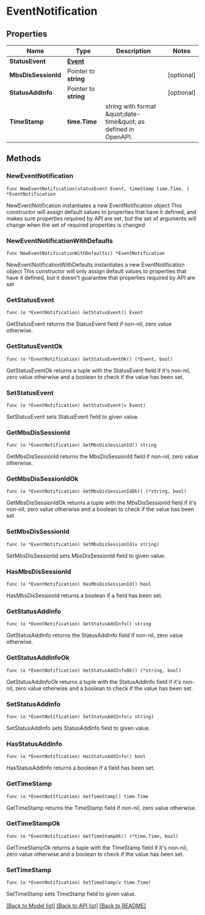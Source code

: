 # EventNotification

## Properties

Name | Type | Description | Notes
------------ | ------------- | ------------- | -------------
**StatusEvent** | [**Event**](Event.md) |  | 
**MbsDisSessionId** | Pointer to **string** |  | [optional] 
**StatusAddInfo** | Pointer to **string** |  | [optional] 
**TimeStamp** | **time.Time** | string with format \&quot;date-time\&quot; as defined in OpenAPI. | 

## Methods

### NewEventNotification

`func NewEventNotification(statusEvent Event, timeStamp time.Time, ) *EventNotification`

NewEventNotification instantiates a new EventNotification object
This constructor will assign default values to properties that have it defined,
and makes sure properties required by API are set, but the set of arguments
will change when the set of required properties is changed

### NewEventNotificationWithDefaults

`func NewEventNotificationWithDefaults() *EventNotification`

NewEventNotificationWithDefaults instantiates a new EventNotification object
This constructor will only assign default values to properties that have it defined,
but it doesn't guarantee that properties required by API are set

### GetStatusEvent

`func (o *EventNotification) GetStatusEvent() Event`

GetStatusEvent returns the StatusEvent field if non-nil, zero value otherwise.

### GetStatusEventOk

`func (o *EventNotification) GetStatusEventOk() (*Event, bool)`

GetStatusEventOk returns a tuple with the StatusEvent field if it's non-nil, zero value otherwise
and a boolean to check if the value has been set.

### SetStatusEvent

`func (o *EventNotification) SetStatusEvent(v Event)`

SetStatusEvent sets StatusEvent field to given value.


### GetMbsDisSessionId

`func (o *EventNotification) GetMbsDisSessionId() string`

GetMbsDisSessionId returns the MbsDisSessionId field if non-nil, zero value otherwise.

### GetMbsDisSessionIdOk

`func (o *EventNotification) GetMbsDisSessionIdOk() (*string, bool)`

GetMbsDisSessionIdOk returns a tuple with the MbsDisSessionId field if it's non-nil, zero value otherwise
and a boolean to check if the value has been set.

### SetMbsDisSessionId

`func (o *EventNotification) SetMbsDisSessionId(v string)`

SetMbsDisSessionId sets MbsDisSessionId field to given value.

### HasMbsDisSessionId

`func (o *EventNotification) HasMbsDisSessionId() bool`

HasMbsDisSessionId returns a boolean if a field has been set.

### GetStatusAddInfo

`func (o *EventNotification) GetStatusAddInfo() string`

GetStatusAddInfo returns the StatusAddInfo field if non-nil, zero value otherwise.

### GetStatusAddInfoOk

`func (o *EventNotification) GetStatusAddInfoOk() (*string, bool)`

GetStatusAddInfoOk returns a tuple with the StatusAddInfo field if it's non-nil, zero value otherwise
and a boolean to check if the value has been set.

### SetStatusAddInfo

`func (o *EventNotification) SetStatusAddInfo(v string)`

SetStatusAddInfo sets StatusAddInfo field to given value.

### HasStatusAddInfo

`func (o *EventNotification) HasStatusAddInfo() bool`

HasStatusAddInfo returns a boolean if a field has been set.

### GetTimeStamp

`func (o *EventNotification) GetTimeStamp() time.Time`

GetTimeStamp returns the TimeStamp field if non-nil, zero value otherwise.

### GetTimeStampOk

`func (o *EventNotification) GetTimeStampOk() (*time.Time, bool)`

GetTimeStampOk returns a tuple with the TimeStamp field if it's non-nil, zero value otherwise
and a boolean to check if the value has been set.

### SetTimeStamp

`func (o *EventNotification) SetTimeStamp(v time.Time)`

SetTimeStamp sets TimeStamp field to given value.



[[Back to Model list]](../README.md#documentation-for-models) [[Back to API list]](../README.md#documentation-for-api-endpoints) [[Back to README]](../README.md)


